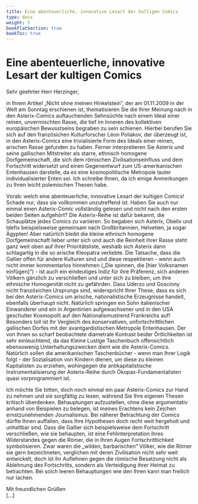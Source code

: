 ```yaml
---
title: Eine abenteuerliche, innovative Lesart der kultigen Comics  
type: docs
weight: 5
bookFlatSection: true
bookToc: true 
---
```


# Eine abenteuerliche, innovative Lesart der kultigen Comics

Sehr geehrter Herr Herzinger, 

in Ihrem Artikel „Nicht ohne meinen Hinkelstein”, der am 01.11.2009 in der Welt am Sonntag erschienen ist, thematisieren Sie die Ihrer Meinung nach in den Asterix-Comics auftauchenden Sehnsüchte nach einem Ideal einer reinen, unvermischten Rasse, die tief im Inneren des kollektiven europäischen Bewusstseins begraben zu sein schienen. Hierbei berufen Sie sich auf den französichen Kulturforscher Léon Poliakov, der überzeugt ist, in den Asterix-Comics eine trivialisierte Form des Ideals einer reinen, arischen Rasse gefunden zu haben. Ferner interpretieren Sie Asterix und seine gallischen 
Mitstreiter als starre, ethnisch homogene Dorfgemeinschaft, die sich dem römischen Zivilisationseinfluss und dem Fortschritt widersetzt und einen Gegenentwurf zum US-amerikanischen Entenhausen darstelle, da es eine kosmopolitische Metropole lauter individualisierter Enten sei. Ich schreibe Ihnen, da ich einige Anmerkungen zu Ihren leicht polemischen Thesen habe. 

Vorab: welch eine abenteuerliche, innovative Lesart der kultigen Comics! Schade nur, dass sie vollkommen unzutreffend ist. Haben Sie auch nur einmal einen Asterix-Comic vollständig gelesen und 
nicht nach den ersten beiden Seiten aufgehört? Die Asterix-Reihe ist dafür bekannt, die Schauplätze 
jedes Comics zu variieren. So begaben sich Asterix, Obelix und Idefix beispielsweise gemeinsam nach 
Großbritannien, Helvetien, ja sogar Ägypten! Aber natürlich bleibt die kleine ethnisch homogene 
Dorfgemeinschaft lieber unter sich und auch die Reinheit ihrer Rasse steht ganz weit oben auf ihrer 
Prioritätsliste, weshalb sich Asterix dann schlagartig in die so arische Kleopatra verliebte. Die Tatsache, dass die Gallier offen für andere Kulturen sind und diese respektieren - wenn auch nicht immer kommentarlos hinnehmen („Die spinnen, die [hier Volksnamen einfügen]”) - ist auch ein eindeutiges 
Indiz für ihre Präferenz, sich anderen Völkern gänzlich zu verschließen und unter sich zu bleiben, um 
ihre ethnische Homogenität nicht zu gefährden. Dass Uderzo und Goscinny nicht französichen Ursprungs sind, widerspricht Ihrer These, dass es sich bei den Asterix-Comics um arische, nationalistische Erzeugnisse handelt, ebenfalls überhaupt nicht. Natürlich springen ein Sohn italienischer Einwanderer und ein in Argentinien aufgewachsener und in den USA geschulter Kosmopolit auf den Nationalismustrend Frankreichs auf! Besonders toll ist Ihr Vergleich des konservativen, unfortschrittlichen gallischen Dorfes mit der avantgardistischen Metropole Entenhausen. Der von Ihnen so scharf beobachtete diametrale Kontrast beider Örtlichkeiten ist sehr einleuchtend, da das Kleine Lustige Taschenbuch offensichtlich ebensowenig Unterhaltungszwecken dient wie die Asterix-Comics. Natürlich sollen die amerikanischen Taschenbücher - wenn man Ihrer Logik folgt - der Sozialisation von Kindern dienen, um diese zu kleinen Kapitalisten zu erziehen, wohingegen die antikapitalistische Instrumentalisierung der Asterix-Reihe durch Ökopax-Fundamentalisten quasi vorprogrammiert ist. 

Ich möchte Sie bitten, doch noch einmal ein paar Asterix-Comics zur Hand zu nehmen und sie sorgfältig zu lesen, während Sie Ihre eigenen Thesen kritisch überdenken. Behauptungen aufzustellen, ohne 
diese argumentativ anhand von Beispielen zu belegen, ist meines Erachtens kein Zeichen ernstzunehmenden Journalismus. Bei näherer Betrachtung der Comics dürfte Ihnen auffallen, dass Ihre Hypothesen doch recht weit hergeholt und unhaltbar sind. Dass die Gallier sich beispielsweise dem Fortschritt 
verschließen, wie sie behaupten, ist eine Fehlinterpretation ihres Widerstandes gegen die Römer, die in 
Ihren Augen Fortschrittlichkeit symbolisieren. Zwar waren die „wilden, barbarischen” Völker, wie die 
Römer sie gern bezeichneten, verglichen mit deren Zivilisation nicht sehr weit entwickelt, doch ist ihr 
Auflehnen gegen die römische Besatzung nicht als Ablehnung des Fortschritts, sondern als Verteidigung ihrer Heimat zu betrachten. Bei solch leeren Behauptungen wie den Ihren kann man freilich nur 
lachen. 

Mit freundlichen Grüßen \
[...] 
